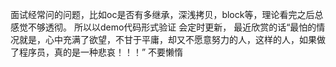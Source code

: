 面试经常问的问题，比如oc是否有多继承，深浅拷贝，block等，理论看完之后总感觉不够透彻。
所以以demo代码形式验证
会定时更新，
最近欣赏的话“最怕的情况就是，心中充满了欲望，不甘于平庸，却又不愿意努力的人，这样的人，如果做了程序员，真的是一种悲哀！！！”
不要懒惰

